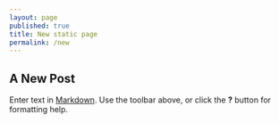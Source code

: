 ```yaml
---
layout: page
published: true
title: New static page
permalink: /new
---
```


## A New Post

Enter text in [Markdown](http://daringfireball.net/projects/markdown/). Use the toolbar above, or click the **?** button for formatting help.